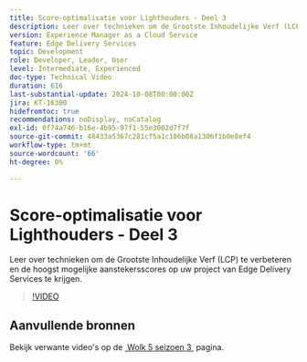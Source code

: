 ```yaml
---
title: Score-optimalisatie voor Lighthouders - Deel 3
description: Leer over technieken om de Grootste Inhoudelijke Verf (LCP) te verbeteren en de hoogst mogelijke aanstekersscores op uw project van Edge Delivery Services te krijgen.
version: Experience Manager as a Cloud Service
feature: Edge Delivery Services
topic: Development
role: Developer, Leader, User
level: Intermediate, Experienced
doc-type: Technical Video
duration: 616
last-substantial-update: 2024-10-08T00:00:00Z
jira: KT-16300
hidefromtoc: true
recommendations: noDisplay, noCatalog
exl-id: 0f74a746-b16e-4b95-97f1-55e3002d7f7f
source-git-commit: 48433a5367c281cf5a1c106b08a1306f1b0e8ef4
workflow-type: tm+mt
source-wordcount: '66'
ht-degree: 0%

---
```


# Score-optimalisatie voor Lighthouders - Deel 3

Leer over technieken om de Grootste Inhoudelijke Verf (LCP) te verbeteren en de hoogst mogelijke aanstekersscores op uw project van Edge Delivery Services te krijgen.

>[!VIDEO](https://video.tv.adobe.com/v/3435001/?learn=on)

## Aanvullende bronnen

Bekijk verwante video&#39;s op de [&#x200B; Wolk 5 seizoen 3 &#x200B;](../cloud5-season-3.md) pagina.
